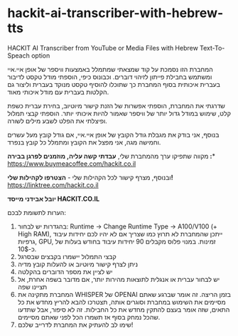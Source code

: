 # hackit-ai-transcriber-with-hebrew-tts
HACKIT AI Transcriber from YouTube or Media Files with Hebrew Text-To-Speach option

המחברת הזו נסמכת על קוד שמצאתי שמתמלל באמצעות וויספר של אופן איי.איי ומשתמש בחבילת פייתון לזיהוי דוברים. וכבונוס כיפי, הוספתי מודל טקסט לדיבור בעברית איכותית בסוף המחברת כך שתוכלו להוסיף טקסט מנוקד בעברית וליצור גם הקלטות בעברית עם מודל איכותי מאוד.


שדרגתי את המחברת, הוספתי אפשרות של הזנת קישור מיוטיוב, בחירת עברית כשפת קלט, שימוש במודל גדול יותר של וויספר שאמור להיות איכותי יותר. הוספתי קבצי תמלול ופיצלתי את הפלט לשבע מילים לשורה.

בנוסף, אני בודק את מגבלת גודל הקובץ של אופן איי.איי, אם גודל קובץ מעל עשרים וחמישה מגה, אני מפצל את הקובץ ומתמלל כל קובץ בנפרד.

מקווה שתפיקו ערך מהמחברת שלי, **עבדתי קשה עליה, מוזמנים לפרגן בבירה :***
https://www.buymeacoffee.com/hackit.co.il

ובנוסף, מצרף קישור לכל הקהילות שלי - **הצטרפו לקהילות שלי!**
https://linktree.com/hackit.co.il

**יובל אבידני
מייסד HACKIT.CO.IL**


הערות לתשומת לבכם:
1. בהגדרות יש לבחור:
Runtime -> Change Runtime Type -> A100/V100 (+ High RAM), ייתכן שהמחברת לא תרוץ כמו שצריך אם לא יהיו לכם יחידות עיבוד גרפיות, GPU, זמינות. במנוי פלוס מקבלים 90 יחידות עיבוד בחודש בעלות של כ-10$.
2. קבצי התמלול יישמרו בקבצים שבסרגל
3. ניתן לצרף קישור מיוטיוב או להעלות קובץ מדיה
4. יש לציין את מספר הדוברים בהקלטה
5. יש לבחור עברית או אנגלית לתוצאות מהירות יותר, אם מדובר בשפה אחרת, אל תציינו שפה
6. המחברת מתקינה את WHISPER של OPENAI בזמן הריצה. זה אומר שברגע שאתם מסיימים את השימוש במחברת וסוגרים אותה, תצטרכו להבא להריץ מחדש את כל התאים, שזה אומר בעצם להתקין מחדש את כל החבילות. זה לא סיפור, אבל שתדעו שהכל נמחק בסוף אז תשמרו הכל לפני שאתם מסיימים.
7. שימו לב להעתיק את המחברת לדרייב שלכם!

